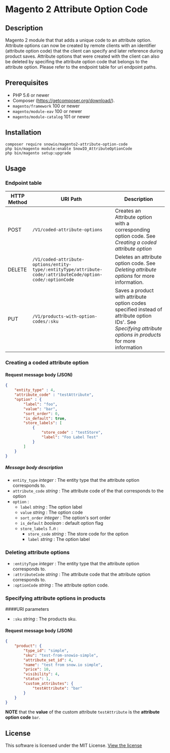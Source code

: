 # Magento 2 Attribute Option Code
## Description
Magento 2 module that that adds a unique code to an attribute option. Attribute options can now be created by remote clients 
with an identifier (attribute option code) that the client can specify and later reference during product saves. Attribute options 
that were created with the client can also be deleted by specifing the attribute option code that belongs to the attribute option.
Please refer to the endpoint table for uri endpoint paths.

## Prerequisites
* PHP 5.6 or newer
* Composer  (https://getcomposer.org/download/).
* `magento/framework` 100 or newer
* `magento/module-eav` 100 or newer
* `magento/module-catalog` 101 or newer

## Installation
```
composer require snowio/magento2-attribute-option-code
php bin/magento module:enable SnowIO_AttributeOptionCode
php bin/magento setup:upgrade
```

## Usage
### Endpoint table
| HTTP Method | URI Path                                                                                                   | Description                                                                                                                                                  |
|-------------|------------------------------------------------------------------------------------------------------------|--------------------------------------------------------------------------------------------------------------------------------------------------------------|
| POST        | `/V1/coded-attribute-options`                                                                              | Creates an Attribute option with a corresponding option code. See *Creating a coded attribute option*                                                        |
| DELETE      | `/V1/coded-attribute-options/entity-type/:entityType/attribute-code/:attributeCode/option-code/:optionCode`| Deletes an attribute option code. See  *Deleting attribute options*  for more information.                                                                   |          
| PUT         | `/V1/products-with-option-codes/:sku`                                                                      | Saves a product with attribute option codes specified instead of attribute option IDs'. See *Specifying attribute options in products* for more information  |


### Creating a coded attribute option
#### Request message body (JSON)
```json
{
    "entity_type" : 4,
    "attribute_code" : "testAttribute",
    "option" : {
        "label": "foo",
        "value": "bar",
        "sort_order": 0,
        "is_default": true,
        "store_labels": [
            {
                "store_code" : "testStore",
                "label": "Foo Label Test"
            }
        ]
    }
}
```

##### Message body description
* `entity_type` *integer* : The entity type that the attribute option corresponds to.
* `attribute_code` *string* : The attribute code of the that corresponds to the option
* `option` :
    * `label` *string* : The option label
    * `value` *string* : The option code
    * `sort_order` *integer* : The option's sort order 
    * `is_default` *boolean* : default option flag
    * `store_labels` *1..n* :
        * `store_code` *string* : The store code for the option
        * `label` *string* : The option label

### Deleting attribute options
* `:entityType` *integer* : The entity type that the attribute option corresponds to.
* `:attributeCode` *string* : The attribute code that the attribute option corresponds to.
* `:optionCode` *string* : The attribute option code.

### Specifying attribute options in products
####URI parameters
* `:sku` *string* : The products sku.

#### Request message body (JSON)
```json
{
    "product": {
        "type_id": "simple",
        "sku": "test-from-snowio-simple",
        "attribute_set_id": 4,
        "name": "test from snow.io simple",
        "price": 10,
        "visibility": 4,
        "status": 1,
        "custom_attributes": {
            "testAttribute": "bar"
        }
    }
}
```

**NOTE** that the **value** of the custom attribute `testAttribute` is the **attribute option code** `bar`.

## License
This software is licensed under the MIT License. [View the license](LICENSE)

